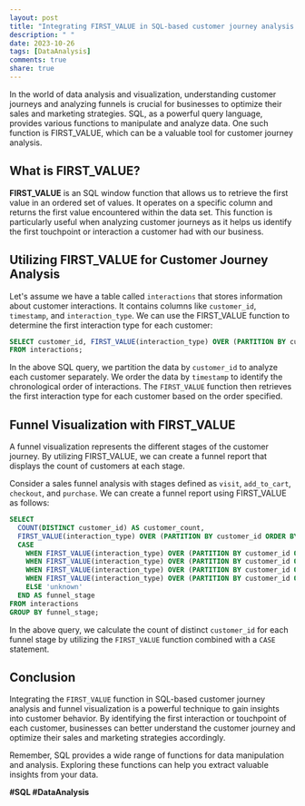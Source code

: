 ```yaml
---
layout: post
title: "Integrating FIRST_VALUE in SQL-based customer journey analysis and funnel visualization"
description: " "
date: 2023-10-26
tags: [DataAnalysis]
comments: true
share: true
---
```


In the world of data analysis and visualization, understanding customer journeys and analyzing funnels is crucial for businesses to optimize their sales and marketing strategies. SQL, as a powerful query language, provides various functions to manipulate and analyze data. One such function is FIRST_VALUE, which can be a valuable tool for customer journey analysis.

## What is FIRST_VALUE?

**FIRST_VALUE** is an SQL window function that allows us to retrieve the first value in an ordered set of values. It operates on a specific column and returns the first value encountered within the data set. This function is particularly useful when analyzing customer journeys as it helps us identify the first touchpoint or interaction a customer had with our business.

## Utilizing FIRST_VALUE for Customer Journey Analysis

Let's assume we have a table called `interactions` that stores information about customer interactions. It contains columns like `customer_id`, `timestamp`, and `interaction_type`. We can use the FIRST_VALUE function to determine the first interaction type for each customer:

```sql
SELECT customer_id, FIRST_VALUE(interaction_type) OVER (PARTITION BY customer_id ORDER BY timestamp) AS first_interaction
FROM interactions;
```

In the above SQL query, we partition the data by `customer_id` to analyze each customer separately. We order the data by `timestamp` to identify the chronological order of interactions. The `FIRST_VALUE` function then retrieves the first interaction type for each customer based on the order specified.

## Funnel Visualization with FIRST_VALUE

A funnel visualization represents the different stages of the customer journey. By utilizing FIRST_VALUE, we can create a funnel report that displays the count of customers at each stage.

Consider a sales funnel analysis with stages defined as `visit`, `add_to_cart`, `checkout`, and `purchase`. We can create a funnel report using FIRST_VALUE as follows:

```sql
SELECT
  COUNT(DISTINCT customer_id) AS customer_count,
  FIRST_VALUE(interaction_type) OVER (PARTITION BY customer_id ORDER BY timestamp) AS first_interaction,
  CASE
    WHEN FIRST_VALUE(interaction_type) OVER (PARTITION BY customer_id ORDER BY timestamp) = 'visit' THEN 'visit'
    WHEN FIRST_VALUE(interaction_type) OVER (PARTITION BY customer_id ORDER BY timestamp) = 'add_to_cart' THEN 'add_to_cart'
    WHEN FIRST_VALUE(interaction_type) OVER (PARTITION BY customer_id ORDER BY timestamp) = 'checkout' THEN 'checkout'
    WHEN FIRST_VALUE(interaction_type) OVER (PARTITION BY customer_id ORDER BY timestamp) = 'purchase' THEN 'purchase'
    ELSE 'unknown'
  END AS funnel_stage
FROM interactions
GROUP BY funnel_stage;
```

In the above query, we calculate the count of distinct `customer_id` for each funnel stage by utilizing the `FIRST_VALUE` function combined with a `CASE` statement.

## Conclusion

Integrating the `FIRST_VALUE` function in SQL-based customer journey analysis and funnel visualization is a powerful technique to gain insights into customer behavior. By identifying the first interaction or touchpoint of each customer, businesses can better understand the customer journey and optimize their sales and marketing strategies accordingly.

Remember, SQL provides a wide range of functions for data manipulation and analysis. Exploring these functions can help you extract valuable insights from your data.

**#SQL #DataAnalysis**